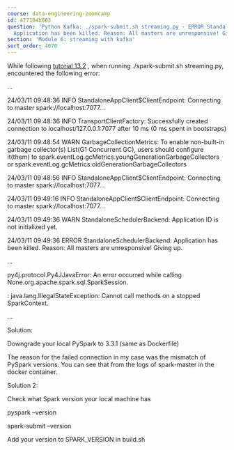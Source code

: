 ```yaml
---
course: data-engineering-zoomcamp
id: 477104b863
question: 'Python Kafka: ./spark-submit.sh streaming.py - ERROR StandaloneSchedulerBackend:
  Application has been killed. Reason: All masters are unresponsive! Giving up.'
section: 'Module 6: streaming with kafka'
sort_order: 4070
---
```


While following [tutorial 13.2](https://www.youtube.com/watch?v=5hRJ8-6Fpyk&list=PL3MmuxUbc_hJed7dXYoJw8DoCuVHhGEQb&index=79) , when running ./spark-submit.sh streaming.py, encountered the following error:

…

24/03/11 09:48:36 INFO StandaloneAppClient$ClientEndpoint: Connecting to master spark://localhost:7077...

24/03/11 09:48:36 INFO TransportClientFactory: Successfully created connection to localhost/127.0.0.1:7077 after 10 ms (0 ms spent in bootstraps)

24/03/11 09:48:54 WARN GarbageCollectionMetrics: To enable non-built-in garbage collector(s) List(G1 Concurrent GC), users should configure it(them) to spark.eventLog.gcMetrics.youngGenerationGarbageCollectors or spark.eventLog.gcMetrics.oldGenerationGarbageCollectors

24/03/11 09:48:56 INFO StandaloneAppClient$ClientEndpoint: Connecting to master spark://localhost:7077…

24/03/11 09:49:16 INFO StandaloneAppClient$ClientEndpoint: Connecting to master spark://localhost:7077...

24/03/11 09:49:36 WARN StandaloneSchedulerBackend: Application ID is not initialized yet.

24/03/11 09:49:36 ERROR StandaloneSchedulerBackend: Application has been killed. Reason: All masters are unresponsive! Giving up.

…

py4j.protocol.Py4JJavaError: An error occurred while calling None.org.apache.spark.sql.SparkSession.

: java.lang.IllegalStateException: Cannot call methods on a stopped SparkContext.

…

Solution:

Downgrade your local PySpark to 3.3.1 (same as Dockerfile)

The reason for the failed connection in my case was the mismatch of PySpark versions. You can see that from the logs of spark-master in the docker container.

Solution 2:

Check what Spark version your local machine has

pyspark –version

spark-submit –version

Add your version to SPARK_VERSION in build.sh

